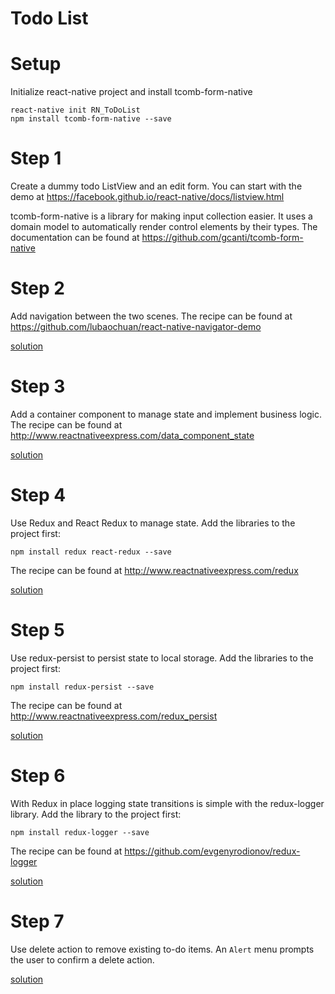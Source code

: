 # Todo List
# Setup
Initialize react-native project and install tcomb-form-native
```shell
react-native init RN_ToDoList
npm install tcomb-form-native --save
```

# Step 1
Create a dummy todo ListView and an edit form.
You can start with the demo at https://facebook.github.io/react-native/docs/listview.html

tcomb-form-native is a library for making input collection easier. It uses a domain model to automatically render control elements by their types. The documentation can be found at https://github.com/gcanti/tcomb-form-native
# Step 2
Add navigation between the two scenes. The recipe can be found at https://github.com/lubaochuan/react-native-navigator-demo

[solution](https://github.com/lubaochuan/RN-ToDoList/tree/04b1e18a7c0e592e11eb667aa05af2899ab53742)
# Step 3
Add a container component to manage state and implement business logic.
The recipe can be found at http://www.reactnativeexpress.com/data_component_state

[solution](https://github.com/lubaochuan/RN-ToDoList/tree/68cb817f060a09e6296fa3a7f8b93236ee1186af)
# Step 4
Use Redux and React Redux to manage state. Add the libraries to the project first:
```
npm install redux react-redux --save
```
The recipe can be found at http://www.reactnativeexpress.com/redux

[solution](https://github.com/lubaochuan/RN-ToDoList/tree/8c3cbdc95781bf75e579659a21756a6b2412391e)

# Step 5
Use redux-persist to persist state to local storage. Add the libraries to the project first:
```
npm install redux-persist --save
```
The recipe can be found at http://www.reactnativeexpress.com/redux_persist

[solution](https://github.com/lubaochuan/RN-ToDoList/tree/aa9e1499998c88b19d3a96bb5e27e0487c48f82e)

# Step 6
With Redux in place logging state transitions is simple with the redux-logger library. Add the library to the project first:
```
npm install redux-logger --save
```
The recipe can be found at https://github.com/evgenyrodionov/redux-logger

[solution](https://github.com/lubaochuan/RN-ToDoList/tree/20cbd3b1fbc67703d832bf059a1d8db7c3f3e91f)

# Step 7
Use delete action to remove existing to-do items. An `Alert` menu prompts the user to confirm a delete action.

[solution](https://github.com/lubaochuan/RN-ToDoList/tree/a50b05ea66d82dae8361da24f80c45637943e96c)
